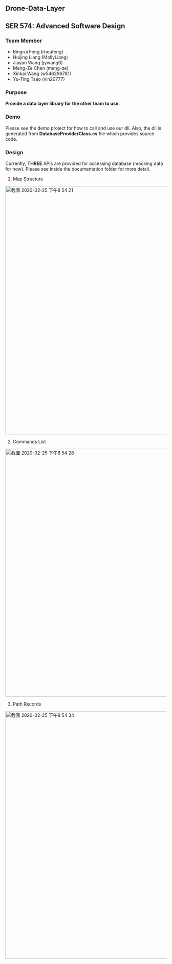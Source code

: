 ## Drone-Data-Layer
## SER 574: Advanced Software Design

### Team Member
* Bingrui Feng (rheafeng)
* Huijing Liang (MollyLiang)
* Jiayan Wang (jywang0)
* Meng-Ze Chen (meng-ze)
* Xinkai Wang (w546296781)
* Yu-Ting Tsao (vin20777)

### Purpose
**Provide a data layer library for the other team to use.**

### Demo
Please see the demo project for how to call and use our dll.
Also, the dll is generated from **DatabaseProviderClass.cs** file which provides source code.

### Design
Currently, **THREE** APIs are provided for accessing database (mocking data for now).
Please see inside the documentation folder for more detail. 
1. Map Structure
<img width="773" alt="截圖 2020-02-25 下午8 54 21" src="https://user-images.githubusercontent.com/31400661/75310620-b4d88b00-5811-11ea-826a-bf454ccae998.png">

2. Commands List
<img width="772" alt="截圖 2020-02-25 下午8 54 28" src="https://user-images.githubusercontent.com/31400661/75310632-be61f300-5811-11ea-8988-c2715777b18c.png">

3. Path Records
<img width="771" alt="截圖 2020-02-25 下午8 54 34" src="https://user-images.githubusercontent.com/31400661/75310655-c752c480-5811-11ea-923e-9441987bc5e9.png">
